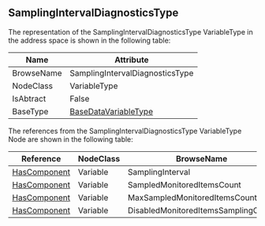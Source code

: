 <!-- objecttype -->
## SamplingIntervalDiagnosticsType
The representation of the SamplingIntervalDiagnosticsType VariableType in the address space is shown in the following table:  

|Name|Attribute|
|---|---|
|BrowseName|SamplingIntervalDiagnosticsType|
|NodeClass|VariableType|
|IsAbtract|False|
|BaseType|[BaseDataVariableType](../../../Part5/VariableTypes/BaseDataVariableType/readme.md)|

The references from the SamplingIntervalDiagnosticsType VariableType Node are shown in the following table:  

|Reference|NodeClass|BrowseName|DataType|TypeDefinition|ModellingRule|
|---|---|---|---|---|---|
|[HasComponent](../../../Part3/ReferenceTypes/HasComponent/readme.md)|Variable|SamplingInterval||[BaseDataVariableType](../../Part5/VariableTypes/BaseDataVariableType/readme.md)|[Mandatory](../../Objects/Mandatory/readme.md)|
|[HasComponent](../../../Part3/ReferenceTypes/HasComponent/readme.md)|Variable|SampledMonitoredItemsCount||[BaseDataVariableType](../../Part5/VariableTypes/BaseDataVariableType/readme.md)|[Mandatory](../../Objects/Mandatory/readme.md)|
|[HasComponent](../../../Part3/ReferenceTypes/HasComponent/readme.md)|Variable|MaxSampledMonitoredItemsCount||[BaseDataVariableType](../../Part5/VariableTypes/BaseDataVariableType/readme.md)|[Mandatory](../../Objects/Mandatory/readme.md)|
|[HasComponent](../../../Part3/ReferenceTypes/HasComponent/readme.md)|Variable|DisabledMonitoredItemsSamplingCount||[BaseDataVariableType](../../Part5/VariableTypes/BaseDataVariableType/readme.md)|[Mandatory](../../Objects/Mandatory/readme.md)|

